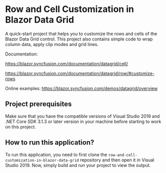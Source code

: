 # Row and Cell Customization in Blazor Data Grid

A quick-start project that helps you to customize the rows and cells of the Blazor Data Grid control. This project also contains simple code to wrap column data, apply clip modes and grid lines.

Documentation:

https://blazor.syncfusion.com/documentation/datagrid/cell/

https://blazor.syncfusion.com/documentation/datagrid/row/#customize-rows

Online examples:
https://blazor.syncfusion.com/demos/datagrid/overview
 
## Project prerequisites

Make sure that you have the compatible versions of Visual Studio 2019 and .NET Core SDK 3.1.3 or later version in your machine before starting to work on this project.

## How to run this application?

To run this application, you need to first clone the `row-and-cell-customization-in-blazor-data-grid` repository and then open it in Visual Studio 2019. Now, simply build and run your project to view the output.
